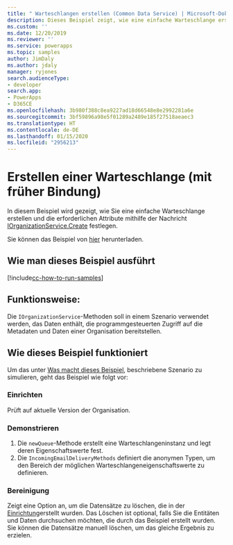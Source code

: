 ```yaml
---
title: " Warteschlangen erstellen (Common Data Service) | Microsoft-Dokumentation"
description: Dieses Beispiel zeigt, wie eine einfache Warteschlange erstellt wird
ms.custom: ''
ms.date: 12/20/2019
ms.reviewer: ''
ms.service: powerapps
ms.topic: samples
author: JimDaly
ms.author: jdaly
manager: ryjones
search.audienceType:
- developer
search.app:
- PowerApps
- D365CE
ms.openlocfilehash: 3b980f388c8ea9227ad18d66548e8e2992281a6e
ms.sourcegitcommit: 3bf59896a98e5f01289a2489e185f27518aeaec3
ms.translationtype: HT
ms.contentlocale: de-DE
ms.lasthandoff: 01/15/2020
ms.locfileid: "2956213"
---
```

# <a name="create-a-queue-early-bound"></a>Erstellen einer Warteschlange (mit früher Bindung)

In diesem Beispiel wird gezeigt, wie Sie eine einfache Warteschlange erstellen und die erforderlichen Attribute mithilfe der Nachricht [IOrganizationService.Create](https://docs.microsoft.com/dotnet/api/microsoft.xrm.sdk.iorganizationservice.create?view=dynamics-general-ce-9) festlegen.

Sie können das Beispiel von [hier](https://github.com/microsoft/PowerApps-Samples/tree/master/cds/orgsvc/C%23/CreateQueue) herunterladen.

## <a name="how-to-run-this-sample"></a>Wie man dieses Beispiel ausführt

[!include[cc-how-to-run-samples](../../includes/cc-how-to-run-samples.md)]

## <a name="what-this-sample-does"></a>Funktionsweise:

Die `IOrganizationService`-Methoden soll in einem Szenario verwendet werden, das Daten enthält, die programmgesteuerten Zugriff auf die Metadaten und Daten einer Organisation bereitstellen.

## <a name="how-this-sample-works"></a>Wie dieses Beispiel funktioniert

Um das unter [Was macht dieses Beispiel](#what-this-sample-does), beschriebene Szenario zu simulieren, geht das Beispiel wie folgt vor:

### <a name="setup"></a>Einrichten

Prüft auf aktuelle Version der Organisation.

### <a name="demonstrate"></a>Demonstrieren

1. Die `newQueue`-Methode erstellt eine Warteschlangeninstanz und legt deren Eigenschaftswerte fest. 
2. Die `IncomingEmailDeliveryMethods` definiert die anonymen Typen, um den Bereich der möglichen Warteschlangeneigenschaftswerte zu definieren.

### <a name="clean-up"></a>Bereinigung

Zeigt eine Option an, um die Datensätze zu löschen, die in der [Einrichtung](#setup)erstellt wurden. Das Löschen ist optional, falls Sie die Entitäten und Daten durchsuchen möchten, die durch das Beispiel erstellt wurden. Sie können die Datensätze manuell löschen, um das gleiche Ergebnis zu erzielen.

